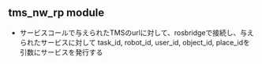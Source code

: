 ## tms_nw_rp module

* サービスコールで与えられたTMSのurlに対して、rosbridgeで接続し、与えられたサービスに対して task_id, robot_id, user_id, object_id, place_idを引数にサービスを発行する